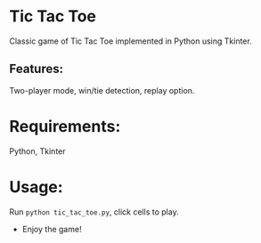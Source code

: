 # Tic Tac Toe

Classic game of Tic Tac Toe implemented in Python using Tkinter.

## Features: 
Two-player mode, win/tie detection, replay option.

# Requirements: 
Python, Tkinter

# Usage: 
Run `python tic_tac_toe.py`, click cells to play.

- Enjoy the game!
